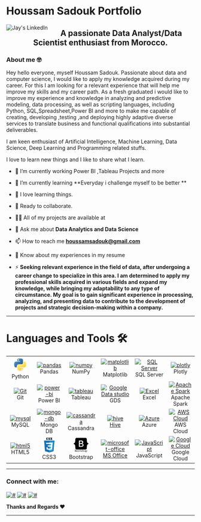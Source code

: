 # Houssam Sadouk Portfolio


<p align="center">
<a href="https://www.linkedin.com/in/houssam-sadouk/">
    <img align = "left", alt="Jay's LinkedIn" title="My LinkedIn Followers" src="https://img.shields.io/badge/LinkedIn-1K-blue?color=blue&label=LinkedIn&logo=linkedin&logoColor=white&style=for-the-badge" />
</a>
    

</p>


<h2 align="center">A passionate Data Analyst/Data Scientist enthusiast from Morocco.</h2>



### About me 🤓
Hey hello everyone, myself Houssam Sadouk. Passionate about data and computer science, I would like to apply my knowledge acquired during my career. For this I am looking for a relevant experience that will help me improve my skills and my career path. 
As a fresh graduated i would like to improve my experience and knowledge in analyzing and predictive modeling, data processing, as well as scripting languages, including Python, SQL,Spreadsheet,Power BI and more to make me capable of creating, developing ,testing ,and deploying highly adaptive diverse services to translate business and functional qualifications into substantial deliverables.

I am keen enthusiast of Artificial Intelligence, Machine Learning, Data Science, Deep Learning and Programming related stuffs.

I love to learn new things and I like to share what I learn. 

  
- 🔭 I’m currently working Power BI ,Tableau Projects and more 

- 🌱 I’m currently learning **Everyday i challenge myself to be better **

- 👯 I love learning things.

- 🤝 Ready to collaborate. 

- 👨‍💻 All of my projects are available at []()

- 💬 Ask me about **Data Analytics and Data Science**

- 📫 How to reach me **houssamsadouk@gmail.com**

- 📄 Know about my experiences in my resume []()

- ⚡ **Seeking relevant experience in the field of data, after undergoing a career change to specialize in this area. I am determined to apply my professional skills acquired in various fields and expand my knowledge, while bringing my adaptability to any type of circumstance. My goal is to gain significant experience in processing, analyzing, and presenting data to contribute to the development of projects and strategic decision-making within a company.**
  
  
---
# Languages and Tools 🛠
<table align="center">
  <tr>
    <td align="center" width="96">
     <a href="#" target="_blank">
      <img loading="lazy" src="https://raw.githubusercontent.com/devicons/devicon/master/icons/python/python-original.svg" alt="python" width="40" height="40"/>
    </a>
    <br/>Python
   </td>
   <td align="center" width="96">
    <a href="#" target="_blank"> 
     <img loading="lazy" src="https://raw.githubusercontent.com/simple-icons/simple-icons/74c824a960f1f6c8640bc8cb678f1bf4c9e0669f/icons/pandas.svg" alt="pandas" width="40" height="40"/>
    </a>
    <br/> Pandas
   </td>
   <td align="center" width="96">
      <a href="#">
        <img loading="lazy" src="https://www.vectorlogo.zone/logos/numpy/numpy-icon.svg" alt="numpy" width="40" height="40"/>
      </a>
      <br>NumPy
    </td>
   <td align="center" width="96">
      <a href="#">
        <img loading="lazy" src="https://upload.wikimedia.org/wikipedia/commons/thumb/0/01/Created_with_Matplotlib-logo.svg/1024px-Created_with_Matplotlib-logo.svg.png" alt="matplotlib" width="40" height="40"/>
      </a>
      <br>Matplotlib
    </td>
   <td align="center" width="96">
      <a href="#">
        <img src="https://cdn.worldvectorlogo.com/logos/microsoft-sql-server-1.svg" width="48" height="48" alt="SQL Server" />
      </a>
      <br>SQL Server
    </td>
    <td align="center"  width="96">
      <a href="#">
        <img loading="lazy" src="https://www.vectorlogo.zone/logos/plot_ly/plot_ly-icon.svg" alt="plotly" width="40" height="40"/>
      </a>
      <br>Plotly
    </td>
    
  </tr>
  <tr> 
     <td align="center" width="96">
      <a href="#" >
        <img src="https://upload.wikimedia.org/wikipedia/commons/thumb/3/3f/Git_icon.svg/1200px-Git_icon.svg.png" width="48" height="48" alt="Git" />
      </a>
      <br>Git
    </td>
  
    
 <td align="center" width="96">
      <a href="#">
        <img loading="lazy" src="https://www.vectorlogo.zone/logos/microsoft_powerbi/microsoft_powerbi-icon.svg" alt="power-bi" width="40" height="40"/>
      </a>
      <br>Power BI
 </td> 
    
 <td align="center" width="96">
      <a href="#">
        <img loading="lazy" src="https://raw.githubusercontent.com/gilbarbara/logos/f4c8e8b933aa80ce83b6d6d387e016bf4cb4e376/logos/tableau-icon.svg" alt="tableau" width="40" height="40"/>
      </a>
      <br>Tableau
</td>
    
<td align="center" width="96">
      <a href="#">
        <img loading="lazy" src="https://encrypted-tbn0.gstatic.com/images?q=tbn:ANd9GcTpVNZbKZOkpit_fOp3ONSt4o4vuU-8QqFGh3NNZmP_fGKHYz7qqPYrn_geo9EONdKiZzk&usqp=CAU" alt="Google Data studio" width="40" height="40"/>
      </a>
      <br>GDS
</td>
    <td align="center" width="96">
      <a href="#">
        <img loading="lazy" src="https://cdn.worldvectorlogo.com/logos/excel-4.svg" alt="Excel" width="40" height="40"/>
      </a>
      <br>Excel
</td>
</td>
    <td align="center" width="96">
      <a href="#">
        <img loading="lazy" src="https://cdn.worldvectorlogo.com/logos/apache-spark-5.svg" alt="Apache Spark" width="40" height="40"/>
      </a>
      <br>Apache Spark
</td>
  </tr>
  
<tr>
<td align="center" width="96">
      <a href="#">
        <img loading="lazy" src="https://www.vectorlogo.zone/logos/mysql/mysql-icon.svg" alt="mysql" width="40" height="40"/>
      </a>
      <br>MySQL
</td>

<td align="center" width="96">
      <a href="#" >
        <img loading="lazy" src="https://www.vectorlogo.zone/logos/mongodb/mongodb-icon.svg" alt="mongo-db" width="40" height="40"/>
      </a>
      <br>Mongo DB
</td> 
<td align="center" width="96">
      <a href="#">
        <img loading="lazy" src="https://www.vectorlogo.zone/logos/apache_cassandra/apache_cassandra-icon.svg" alt="cassandra" width="40" height="40"/>
      </a>
      <br>Cassandra
</td>
<td align="center" width="96">
      <a href="#">
        <img loading="lazy" src="https://www.vectorlogo.zone/logos/apache_hive/apache_hive-icon.svg" alt="hive" width="40" height="40"/>
      <br>Hive
</td>
<td align="center" width="96">
      <a href="#" >
        <img loading="lazy" src="https://cdn.worldvectorlogo.com/logos/azure-2.svg" alt="Azure" width="40" height="40"/>
      </a>
      <br>Azure
</td> 
<td align="center" width="96">
      <a href="#" >
        <img loading="lazy" src="https://cdn.worldvectorlogo.com/logos/aws-2.svg" alt="AWS Cloud" width="40" height="40"/>
      </a>
      <br>AWS Cloud
</td> 

</tr>

<tr>

<td align="center" width="96">
      <a href="#">
        <img loading="lazy" src="https://www.vectorlogo.zone/logos/w3_html5/w3_html5-icon.svg" alt="html5" width="40" height="40"/>
      </a>
      <br>HTML5
</td>
<td align="center" width="96">
      <a href="#" >
        <img loading="lazy" src="https://raw.githubusercontent.com/devicons/devicon/master/icons/css3/css3-original-wordmark.svg" alt="css3" width="40" height="40"/>
      </a>
      <br>CSS3
</td> 
<td align="center" width="96">
      <a href="#">
        <img loading="lazy" src="https://raw.githubusercontent.com/devicons/devicon/master/icons/bootstrap/bootstrap-plain-wordmark.svg" alt="bootstrap" width="40" height="40"/>
      </a>
      <br>Bootstrap
</td>
<td align="center" width="96">
      <a href="#">
        <img loading="lazy" src="https://www.vectorlogo.zone/logos/microsoft/microsoft-icon.svg" alt="microsoft-office" width="40" height="40"/>
      <br>MS Office
</td>

<td align="center" width="96">
      <a href="#" >
        <img loading="lazy" src="https://cdn.worldvectorlogo.com/logos/logo-javascript.svg" alt="JavaScript" width="40" height="40"/>
      </a>
      <br>JavaScript
</td>
<td align="center" width="96">
      <a href="#" >
        <img loading="lazy" src="https://cdn.worldvectorlogo.com/logos/google-cloud-3.svg" alt="Google Cloud" width="40" height="40"/>
      </a>
      <br>Google Cloud
</td>
</tr>
</table>


---
<p align="left">
<h3 align="left">Connect with me:</h3>

<a href="https://www.linkedin.com/in/houssam-sadouk/"><img align="center" src="https://cdn.jsdelivr.net/npm/simple-icons@3.0.1/icons/linkedin.svg" alt="#" height="30" width="40" /></a>
<a href="#" target="blank"><img align="center" src="https://cdn.jsdelivr.net/npm/simple-icons@3.0.1/icons/stackoverflow.svg" alt="#" height="30" width="40" /></a>
<a href="https://www.kaggle.com/houssamssadouk" target="blank"><img align="center" src="https://cdn.jsdelivr.net/npm/simple-icons@3.0.1/icons/kaggle.svg" alt="#" height="30" width="40" /></a>

</p>

**Thanks and Regards ❤**
<hr/>
